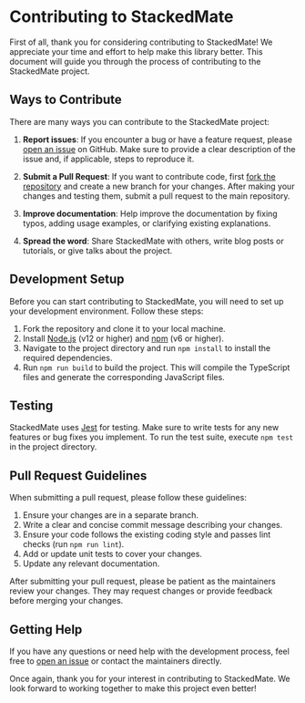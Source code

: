 # Contributing to StackedMate

First of all, thank you for considering contributing to StackedMate! We appreciate your time and effort to help make this library better. This document will guide you through the process of contributing to the StackedMate project.

## Ways to Contribute

There are many ways you can contribute to the StackedMate project:

1. **Report issues**: If you encounter a bug or have a feature request, please [open an issue](https://github.com/cantemizyurek/stackedmate/issues/new) on GitHub. Make sure to provide a clear description of the issue and, if applicable, steps to reproduce it.

2. **Submit a Pull Request**: If you want to contribute code, first [fork the repository](https://github.com/cantemizyurek/stackedmate/fork) and create a new branch for your changes. After making your changes and testing them, submit a pull request to the main repository.

3. **Improve documentation**: Help improve the documentation by fixing typos, adding usage examples, or clarifying existing explanations.

4. **Spread the word**: Share StackedMate with others, write blog posts or tutorials, or give talks about the project.

## Development Setup

Before you can start contributing to StackedMate, you will need to set up your development environment. Follow these steps:

1. Fork the repository and clone it to your local machine.
2. Install [Node.js](https://nodejs.org/) (v12 or higher) and [npm](https://www.npmjs.com/get-npm) (v6 or higher).
3. Navigate to the project directory and run `npm install` to install the required dependencies.
4. Run `npm run build` to build the project. This will compile the TypeScript files and generate the corresponding JavaScript files.

## Testing

StackedMate uses [Jest](https://jestjs.io/) for testing. Make sure to write tests for any new features or bug fixes you implement. To run the test suite, execute `npm test` in the project directory.

## Pull Request Guidelines

When submitting a pull request, please follow these guidelines:

1. Ensure your changes are in a separate branch.
2. Write a clear and concise commit message describing your changes.
3. Ensure your code follows the existing coding style and passes lint checks (run `npm run lint`).
4. Add or update unit tests to cover your changes.
5. Update any relevant documentation.

After submitting your pull request, please be patient as the maintainers review your changes. They may request changes or provide feedback before merging your changes.

## Getting Help

If you have any questions or need help with the development process, feel free to [open an issue](https://github.com/cantemizyurek/stackedmate/issues/new) or contact the maintainers directly.

Once again, thank you for your interest in contributing to StackedMate. We look forward to working together to make this project even better!
